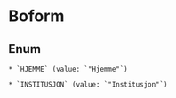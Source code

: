
# Boform

## Enum


    * `HJEMME` (value: `"Hjemme"`)

    * `INSTITUSJON` (value: `"Institusjon"`)




